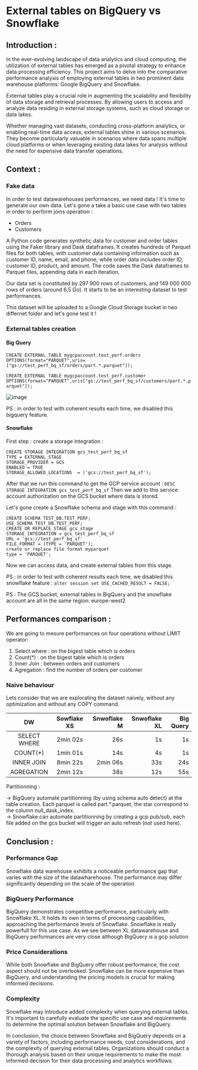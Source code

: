 # External tables on BigQuery vs Snowflake 
## Introduction :
In the ever-evolving landscape of data analytics and cloud computing, the utilization of external tables has emerged as a pivotal strategy to enhance data processing efficiency. This project aims to delve into the comparative performance analysis of employing external tables in two prominent data warehouse platforms: Google BigQuery and Snowflake.

External tables play a crucial role in augmenting the scalability and flexibility of data storage and retrieval processes. By allowing users to access and analyze data residing in external storage systems, such as cloud storage or data lakes. 

Whether managing vast datasets, conducting cross-platform analytics, or enabling real-time data access, external tables shine in various scenarios. They become particularly valuable in scenarios where data spans multiple cloud platforms or when leveraging existing data lakes for analysis without the need for expensive data transfer operations.

## Context :
### Fake data
In order to test datawarehouses performances, we need data ! It's time to generate our own data. Let's gone a take a basic use case with two tables in order to perform joins operation :
  - Orders
  - Customers

A Python code generates synthetic data for customer and order tables using the Faker library and Dask dataframes. It creates hundreds of Parquet files for both tables, with customer data containing information such as customer ID, name, email, and phone, while order data includes order ID, customer ID, product, and amount. The code saves the Dask dataframes to Parquet files, appending data in each iteration.

Our data set is constituted by 297 900 rows of customers, and 149 000 000 rows of orders (around 6,5 Go). It starts to be an interesting dataset to test performances.

This dataset will be uploaded to a Google Cloud Storage bucket in two differnet folder and let's gone test it !

### External tables creation

#### Big Query
`CREATE EXTERNAL TABLE mygcpaccount.test_perf.orders OPTIONS(format="PARQUET",uris=["gs://test_perf_bq_sf/orders/part.*.parquet"]);`

`CREATE EXTERNAL TABLE mygcpaccount.test_perf.customer OPTIONS(format="PARQUET",uris["gs://test_perf_bq_sf/customers/part.*.parquet"]);`

![image](https://github.com/ah-portfolio/External-tables-on-BigQuery-Snowflake/assets/110063004/75527feb-0c0b-41b7-a3fb-4c2b4d26acb7)

PS : in order to test with coherent results each time, we disabled this bigquery feature.

#### Snowflake
First step : create a storage integration : 
```
CREATE STORAGE INTEGRATION gcs_test_perf_bq_sf
TYPE = EXTERNAL_STAGE
STORAGE_PROVIDER = GCS
ENABLED = TRUE
STORAGE_ALLOWED_LOCATIONS  = ('gcs://test_perf_bq_sf');
```
After that we run this command to get the GCP service account : `DESC STORAGE INTEGRATION gcs_test_perf_bq_sf`
Then we add to this service account authorization on the GCS bucket where data is stored.

Let's gone create a Snowflake schema and stage with this command :
```
CREATE SCHEMA TEST_DB.TEST_PERF;
USE SCHEMA TEST_DB.TEST_PERF;
CREATE OR REPLACE STAGE gcs_stage
STORAGE_INTEGRATION = gcs_test_perf_bq_sf
URL = 'gcs://test_perf_bq_sf'
FILE_FORMAT = (TYPE = 'PARQUET');
create or replace file format myparquet 
type = 'PARQUET';
```
Now we can access data, and create external tables from this stage.

PS : in order to test with coherent results each time, we disabled this snowflake feature : `alter session set USE_CACHED_RESULT = FALSE;`

PS : The GCS bucket, external tables in BigQuery and the snowflake account are all in the same region: europe-west2

## Performances comparison :

We are going to mesure performances on four operations without LIMIT operator:

  1. Select where : on the bigest table which is orders
  2. Count(*) : on the bigest table which is orders
  3. Inner Join : between orders and customers
  4. Agregation : find the number of orders per customer
      
### Naive behaviour 

Lets consider that we are explorating the dataset naively, without any optimization and without any COPY command. 

| DW            | Sowflake XS   | Snwoflake M   | Snwoflake XL  |Big Query      |
|:-------------:|:-------------:|--------------:|--------------:|--------------:|
| SELECT WHERE  |       2min 02s|            26s|             1s|             1s|
| COUNT(*)      |       1min 01s|            14s|             4s|             1s|
| INNER JOIN    |       8min 22s|       2min 06s|            33s|            24s|
| AGREGATION    |       2min 12s|            38s|            12s|            55s|


Partitionning : 

-> BigQuery automate partitionning (by using schema auto detect) at the table creation. Each parquet is called part.*.parquet, the star correspond to the column null_dask_index.  
-> Snowflake can automate partitionning by creating a gcp pub/sub, each file added on the gcs bucket will trigger an auto refresh (not used here).

## Conclusion :

### Performance Gap
Snowflake data warehouse exhibits a noticeable performance gap that varies with the size of the datawharehouse. The performance may differ significantly depending on the scale of the operation

### BigQuery Performance
BigQuery demonstrates competitive performance, particularly with Snowflake XL. It holds its own in terms of processing capabilities, approaching the performance levels of Snowflake. Snowflake is really powerfull for this use case. As we see between XL datawarehouse and BigQuery performances are very close although BigQuery is a gcp solution

### Price Considerations
While both Snowflake and BigQuery offer robust performance, the cost aspect should not be overlooked. Snowflake can be more expensive than BigQuery, and understanding the pricing models is crucial for making informed decisions.

### Complexity 
Snowflake may introduce added complexity when querying external tables. It's important to carefully evaluate the specific use case and requirements to determine the optimal solution between Snowflake and BigQuery.

In conclusion, the choice between Snowflake and BigQuery depends on a variety of factors, including performance needs, cost considerations, and the complexity of querying external tables. Organizations should conduct a thorough analysis based on their unique requirements to make the most informed decision for their data processing and analytics workflows.
